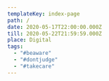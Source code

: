 ```yaml
---
templateKey: index-page
path: /
date: 2020-05-17T22:00:00.000Z
till: 2020-05-22T21:59:59.000Z
place: Digital
tags:
  - "#beaware"
  - "#dontjudge"
  - "#takecare"
---
```

